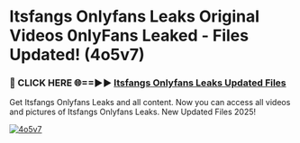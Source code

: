 # Itsfangs Onlyfans Leaks Original Videos 0nlyFans Leaked - Files Updated! (4o5v7)

<h3>🔴 CLICK HERE 🌐==►► <a href="https://tinyurl.com/2wckxsce" rel="nofollow">Itsfangs Onlyfans Leaks Updated Files</a></h3>

Get Itsfangs Onlyfans Leaks and all content. Now you can access all videos and pictures of Itsfangs Onlyfans Leaks. New Updated Files 2025!

[![4o5v7](https://i.imgur.com/AFduVYN.gif)](https://tinyurl.com/2wckxsce)
